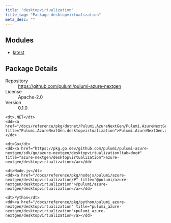 ```yaml
---
title: "desktopvirtualization"
title_tag: "Package desktopvirtualization"
meta_desc: ""
---
```


<!-- WARNING: this file was generated by Pulumi Docs Generator. -->
<!-- Do not edit by hand unless you're certain you know what you are doing! -->



<h2 id="modules">Modules</h2>
<ul class="api">
    <li><a href="latest/" title="latest"><span class="symbol module"></span>latest</a></li>
</ul>

<h2 id="package-details">Package Details</h2>
<dl class="package-details">
	<dt>Repository</dt>
	<dd><a href="https://github.com/pulumi/pulumi-azure-nextgen">https://github.com/pulumi/pulumi-azure-nextgen</a></dd>
	<dt>License</dt>
	<dd>Apache-2.0</dd>
	<dt>Version</dt>
	<dd>0.1.0</dd>
</dl>



<dl class="tabular">

    <dt>.NET</dt>
    <dd><a href="/docs/reference/pkg/dotnet/Pulumi.AzureNextGen/Pulumi.AzureNextGen.desktopvirtualization.html" title="Pulumi.AzureNextGen.desktopvirtualization">Pulumi.AzureNextGen.desktopvirtualization</a></dd>

    <dt>Go</dt>
    <dd><a href="https://pkg.go.dev/github.com/pulumi/pulumi-azure-nextgen/sdk/go/azure-nextgen/desktopvirtualization?tab=doc#" title="azure-nextgen/desktopvirtualization">azure-nextgen/desktopvirtualization</a></dd>

    <dt>Node.js</dt>
    <dd><a href="/docs/reference/pkg/nodejs/pulumi/azure-nextgen/desktopvirtualization/#" title="@pulumi/azure-nextgen/desktopvirtualization">@pulumi/azure-nextgen/desktopvirtualization</a></dd>

    <dt>Python</dt>
    <dd><a href="/docs/reference/pkg/python/pulumi_azure-nextgen/desktopvirtualization" title="pulumi_azure-nextgen/desktopvirtualization">pulumi_azure-nextgen/desktopvirtualization</a></dd>

</dl>

